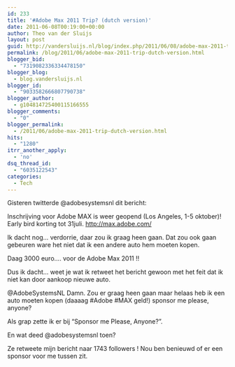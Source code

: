 ```yaml
---
id: 233
title: '#Adobe Max 2011 Trip? (dutch version)'
date: 2011-06-08T00:19:00+00:00
author: Theo van der Sluijs
layout: post
guid: http://vandersluijs.nl/blog/index.php/2011/06/08/adobe-max-2011-trip-dutch-version/
permalink: /blog/2011/06/adobe-max-2011-trip-dutch-version.html
blogger_bid:
  - "7319082336334478150"
blogger_blog:
  - blog.vandersluijs.nl
blogger_id:
  - "9033582666807790738"
blogger_author:
  - g104814725400115166555
blogger_comments:
  - "0"
blogger_permalink:
  - /2011/06/adobe-max-2011-trip-dutch-version.html
hits:
  - "1280"
itrr_another_apply:
  - 'no'
dsq_thread_id:
  - "6035122543"
categories:
  - Tech
---
```

Gisteren twitterde @adobesystemsnl dit bericht:

Inschrijving voor Adobe MAX is weer geopend (Los Angeles, 1-5 oktober)! Early bird korting tot 31juli. <http://max.adobe.com/>

Ik dacht nog… verdorrie, daar zou ik graag heen gaan. Dat zou ook gaan gebeuren ware het niet dat ik een andere auto hem moeten kopen.

Daag 3000 euro…. voor de Adobe Max 2011&nbsp;!!

Dus ik dacht… weet je wat ik retweet het bericht gewoon met het feit dat ik niet kan door aankoop nieuwe auto.

@AdobeSystemsNL Damn. Zou er graag heen gaan maar helaas heb ik een auto moeten kopen (daaaag #Adobe #MAX geld!) sponsor me please, anyone?

Als grap zette ik er bij “Sponsor me Please, Anyone?”.

En wat deed @adobesystemsnl toen?

Ze retweete mijn bericht naar 1743 followers&nbsp;! Nou ben benieuwd of er een sponsor voor me tussen zit.